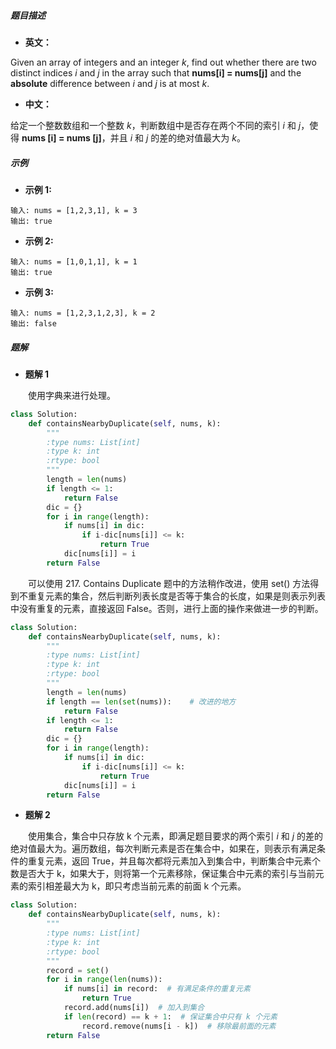 ##### 题目描述

- **英文：** 

Given an array of integers and an integer *k*, find out whether there are two distinct indices *i* and *j* in the array such that **nums[i] = nums[j]** and the **absolute** difference between *i* and *j* is at most *k*.

- **中文：** 

给定一个整数数组和一个整数 *k*，判断数组中是否存在两个不同的索引 *i* 和 *j*，使得 **nums [i] = nums [j]**，并且 *i* 和 *j* 的差的绝对值最大为 *k*。

##### 示例

- **示例 1:**

```
输入: nums = [1,2,3,1], k = 3
输出: true
```

- **示例 2:**

```
输入: nums = [1,0,1,1], k = 1
输出: true
```

- **示例 3:**

```
输入: nums = [1,2,3,1,2,3], k = 2
输出: false
```

##### 题解

- **题解 1**

　　使用字典来进行处理。

```python
class Solution:
    def containsNearbyDuplicate(self, nums, k):
        """
        :type nums: List[int]
        :type k: int
        :rtype: bool
        """
        length = len(nums)
        if length <= 1:
            return False
        dic = {}
        for i in range(length):
            if nums[i] in dic:
                if i-dic[nums[i]] <= k:
                    return True
            dic[nums[i]] = i
        return False
```

　　可以使用 217. Contains Duplicate 题中的方法稍作改进，使用 set() 方法得到不重复元素的集合，然后判断列表长度是否等于集合的长度，如果是则表示列表中没有重复的元素，直接返回 False。否则，进行上面的操作来做进一步的判断。

```python
class Solution:
    def containsNearbyDuplicate(self, nums, k):
        """
        :type nums: List[int]
        :type k: int
        :rtype: bool
        """
        length = len(nums)
        if length == len(set(nums)):	# 改进的地方
            return False
        if length <= 1:
            return False
        dic = {}
        for i in range(length):
            if nums[i] in dic:
                if i-dic[nums[i]] <= k:
                    return True
            dic[nums[i]] = i
        return False
```

- **题解 2**

　　使用集合，集合中只存放 k 个元素，即满足题目要求的两个索引 *i* 和 *j* 的差的绝对值最大为。遍历数组，每次判断元素是否在集合中，如果在，则表示有满足条件的重复元素，返回 True，并且每次都将元素加入到集合中，判断集合中元素个数是否大于 k，如果大于，则将第一个元素移除，保证集合中元素的索引与当前元素的索引相差最大为 k，即只考虑当前元素的前面 k 个元素。

```python
class Solution:
    def containsNearbyDuplicate(self, nums, k):
        """
        :type nums: List[int]
        :type k: int
        :rtype: bool
        """
        record = set()
        for i in range(len(nums)):
            if nums[i] in record:  # 有满足条件的重复元素
                return True
            record.add(nums[i])  # 加入到集合
            if len(record) == k + 1:  # 保证集合中只有 k 个元素
                record.remove(nums[i - k])  # 移除最前面的元素
        return False
```

